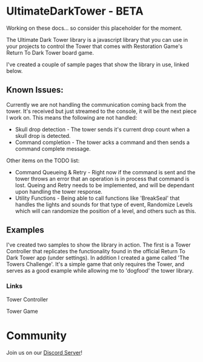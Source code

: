 # UltimateDarkTower - BETA

Working on these docs... so consider this placeholder for the moment.

The Ultimate Dark Tower library is a javascript library that you can use in your projects to control the Tower that comes with Restoration Game's Return To Dark Tower board game.

I've created a couple of sample pages that show the library in use, linked below.

## Known Issues:

Currently we are not handling the communication coming back from the tower. It's received but just streamed to the console, it will be the next piece I work on. This means the following are not handled:

- Skull drop detection - The tower sends it's current drop count when a skull drop is detected.
- Command completion - The tower acks a command and then sends a command complete message.

Other items on the TODO list:

- Command Queueing & Retry - Right now if the command is sent and the tower throws an error that an operation is in process that command is lost. Queing and Retry needs to be implemented, and will be dependant upon handling the tower response.
- Utility Functions - Being able to call functions like 'BreakSeal' that handles the lights and sounds for that type of event, Randomize Levels which will can randomize the position of a level, and others such as this.

## Examples

I've created two samples to show the library in action. The first is a Tower Controller that replicates the functionality found in the official Return To Dark Tower app (under settings). In addition I created a game called 'The Towers Challenge'. It's a simple game that only requires the Tower, and serves as a good example while allowing me to 'dogfood' the tower library.

### Links

Tower Controller

Tower Game

# Community

Join us on our [Discord Server](https://discord.com/channels/722465956265197618/1167555008376610945/1167842435766952158)!
